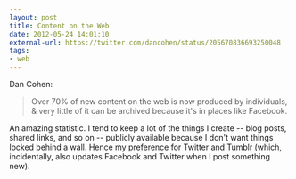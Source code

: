 ```yaml
---
layout: post
title: Content on the Web
date: 2012-05-24 14:01:10
external-url: https://twitter.com/dancohen/status/205670836693250048
tags:
- web
---
```


Dan Cohen:

> Over 70% of new content on the web is now produced by individuals, & very little of it can be archived because it's in places like Facebook.

An amazing statistic. I tend to keep a lot of the things I create -- blog posts, shared links, and so on -- publicly available because I don't want things locked behind a wall. Hence my preference for Twitter and Tumblr (which, incidentally, also updates Facebook and Twitter when I post something new).

